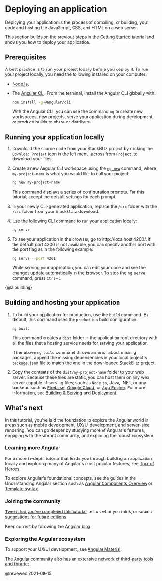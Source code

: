 # Deploying an application

Deploying your application is the process of compiling, or building, your code and hosting the JavaScript, CSS, and HTML on a web server.

This section builds on the previous steps in the [Getting Started](start "Try it: A basic application") tutorial and shows you how to deploy your application.

## Prerequisites

A best practice is to run your project locally before you deploy it. To run your project locally, you need the following installed on your computer:

* [Node.js](https://nodejs.org/en/).
* The [Angular CLI](https://cli.angular.io/).
    From the terminal, install the Angular CLI globally with:

    ```sh
    npm install -g @angular/cli
    ```

    With the Angular CLI, you can use the command `ng` to create new workspaces, new projects, serve your application during development, or produce builds to share or distribute.

## Running your application locally

1. Download the source code from your StackBlitz project by clicking the `Download Project` icon in the left menu, across from `Project`, to download your files.

1. Create a new Angular CLI workspace using the [`ng new`](cli/new "CLI ng new command reference") command, where `my-project-name` is what you would like to call your project:

    ```sh
    ng new my-project-name
    ```
    
    This command displays a series of configuration prompts. For this tutorial, accept the default settings for each prompt.

1. In your newly CLI-generated application, replace the `/src` folder with the `/src` folder from your `StackBlitz` download.

1. Use the following CLI command to run your application locally:

    ```sh
    ng serve
    ```

1. To see your application in the  browser, go to http://localhost:4200/.
    If the default port 4200 is not available, you can specify another port with the port flag as in the following example:

     ```sh
    ng serve --port 4201
    ```

    While serving your application, you can edit your code and see the changes update automatically in the browser.
    To stop the `ng serve` command, press `Ctrl`+`c`.

{@a building}
## Building and hosting your application

 1. To build your application for production, use the `build` command. By default, this command uses the `production` build configuration.

    ```sh
    ng build
    ```

    This command creates a `dist` folder in the application root directory with all the files that a hosting service needs for serving your application.

    <div class="alert is-helpful">

    If the above `ng build` command throws an error about missing packages, append the missing dependencies in your local project's `package.json` file to match the one in the downloaded StackBlitz project.

    </div>

1. Copy the contents of the `dist/my-project-name` folder to your web server.
    Because these files are static, you can host them on any web server capable of serving files; such as `Node.js`, Java, .NET, or any backend such as [Firebase](https://firebase.google.com/docs/hosting), [Google Cloud](https://cloud.google.com/solutions/web-hosting), or [App Engine](https://cloud.google.com/appengine/docs/standard/python/getting-started/hosting-a-static-website).
    For more information, see [Building & Serving](guide/build "Building and Serving Angular Apps") and [Deployment](guide/deployment "Deployment guide").

## What's next

In this tutorial, you've laid the foundation to explore the Angular world in areas such as mobile development, UX/UI development, and server-side rendering.
You can go deeper by studying more of Angular's features, engaging with the vibrant community, and exploring the robust ecosystem.

### Learning more Angular

For a more in-depth tutorial that leads you through building an application locally and exploring many of Angular's most popular features, see [Tour of Heroes](tutorial).

To explore Angular's foundational concepts, see the guides in the Understanding Angular section such as [Angular Components Overview](guide/component-overview) or [Template syntax](guide/template-syntax).

### Joining the community


[Tweet that you've completed this tutorial](https://twitter.com/intent/tweet?url=https://angular.io/start&text=I%20just%20finished%20the%20Angular%20Getting%20Started%20Tutorial "Angular on Twitter"), tell us what you think, or submit [suggestions for future editions](https://github.com/angular/angular/issues/new/choose "Angular GitHub repository new issue form").

Keep current by following the [Angular blog](https://blog.angular.io/ "Angular blog").

### Exploring the Angular ecosystem

To support your UX/UI development, see [Angular Material](https://material.angular.io/ "Angular Material web site").

The Angular community also has an extensive [network of third-party tools and libraries](resources "Angular resources list").

@reviewed 2021-09-15
